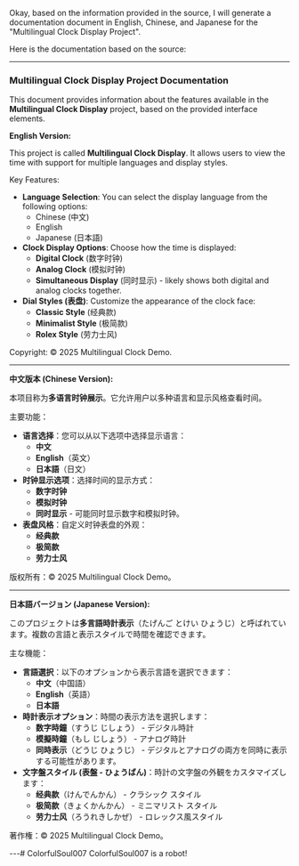 Okay, based on the information provided in the source, I will generate a documentation document in English, Chinese, and Japanese for the "Multilingual Clock Display Project".

Here is the documentation based on the source:

---

### Multilingual Clock Display Project Documentation

This document provides information about the features available in the **Multilingual Clock Display** project, based on the provided interface elements.

**English Version:**

This project is called **Multilingual Clock Display**. It allows users to view the time with support for multiple languages and display styles.

Key Features:

*   **Language Selection**: You can select the display language from the following options:
    *   Chinese (中文)
    *   English
    *   Japanese (日本語)
*   **Clock Display Options**: Choose how the time is displayed:
    *   **Digital Clock** (数字时钟)
    *   **Analog Clock** (模拟时钟)
    *   **Simultaneous Display** (同时显示) - likely shows both digital and analog clocks together.
*   **Dial Styles (表盘)**: Customize the appearance of the clock face:
    *   **Classic Style** (经典款)
    *   **Minimalist Style** (极简款)
    *   **Rolex Style** (劳力士风)

Copyright: © 2025 Multilingual Clock Demo.

---

**中文版本 (Chinese Version):**

本项目称为**多语言时钟展示**。它允许用户以多种语言和显示风格查看时间。

主要功能：

*   **语言选择**：您可以从以下选项中选择显示语言：
    *   **中文**
    *   **English**（英文）
    *   **日本語**（日文）
*   **时钟显示选项**：选择时间的显示方式：
    *   **数字时钟**
    *   **模拟时钟**
    *   **同时显示** - 可能同时显示数字和模拟时钟。
*   **表盘风格**：自定义时钟表盘的外观：
    *   **经典款**
    *   **极简款**
    *   **劳力士风**

版权所有：© 2025 Multilingual Clock Demo。

---

**日本語バージョン (Japanese Version):**

このプロジェクトは**多言語時計表示**（たげんご とけい ひょうじ）と呼ばれています。複数の言語と表示スタイルで時間を確認できます。

主な機能：

*   **言語選択**：以下のオプションから表示言語を選択できます：
    *   **中文**（中国語）
    *   **English**（英語）
    *   **日本語**
*   **時計表示オプション**：時間の表示方法を選択します：
    *   **数字時鐘**（すうじ じしょう） - デジタル時計
    *   **模擬時鐘**（もし じしょう） - アナログ時計
    *   **同時表示**（どうじ ひょうじ） - デジタルとアナログの両方を同時に表示する可能性があります。
*   **文字盤スタイル (表盤 - ひょうばん)**：時計の文字盤の外観をカスタマイズします：
    *   **经典款**（けんでんかん） - クラシック スタイル
    *   **极简款**（きょくかんかん） - ミニマリスト スタイル
    *   **劳力士风**（ろうれきしかぜ） - ロレックス風スタイル

著作権：© 2025 Multilingual Clock Demo。

---# ColorfulSoul007
ColorfulSoul007 is a robot!
